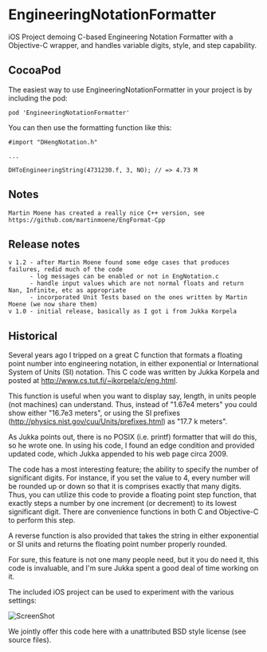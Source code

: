 EngineeringNotationFormatter
============================

iOS Project demoing C-based Engineering Notation Formatter with a Objective-C wrapper, and handles variable digits, style, and step capability.

## CocoaPod

The easiest way to use EngineeringNotationFormatter in your project is by including the pod:
```
pod 'EngineeringNotationFormatter'
```

You can then use the formatting function like this:
```
#import "DHengNotation.h"

...

DHToEngineeringString(4731230.f, 3, NO); // => 4.73 M
```

## Notes
    Martin Moene has created a really nice C++ version, see https://github.com/martinmoene/EngFormat-Cpp

## Release notes
    v 1.2 - after Martin Moene found some edge cases that produces failures, redid much of the code
          - log messages can be enabled or not in EngNotation.c
		  - handle input values which are not normal floats and return Nan, Infinite, etc as appropriate
		  - incorporated Unit Tests based on the ones written by Martin Moene (we now share them)
    v 1.0 - initial release, basically as I got i from Jukka Korpela

## Historical

Several years ago I tripped on a great C function that formats a floating point number into engineering notation, in either exponential or International System of Units (SI) notation. This C code was written by Jukka Korpela and posted at http://www.cs.tut.fi/~jkorpela/c/eng.html.

This function is useful when you want to display say, length, in units people (not machines) can understand. Thus, instead of "1.67e4 meters" you could show either "16.7e3 meters", or using the SI prefixes (http://physics.nist.gov/cuu/Units/prefixes.html) as "17.7 k meters".

As Jukka points out, there is no POSIX (i.e. printf) formatter that will do this, so he wrote one. In using his code, I found an edge condition and provided updated code, which Jukka appended to his web page circa 2009.

The code has a most interesting feature; the ability to specify the number of significant digits. For instance, if you set the value to 4, every number will be rounded up or down so that it is comprises exactly that many digits. Thus, you can utilize this code to provide a floating point step function, that exactly steps a number by one increment (or decrement) to its lowest significant digit. There are convenience functions in both C and Objective-C to perform this step.

A reverse function is also provided that takes the string in either exponential or SI units and returns the floating point number properly rounded.

For sure, this feature is not one many people need, but it you do need it, this code is invaluable, and I'm sure Jukka spent a good deal of time working on it.

The included iOS project can be used to experiment with the various settings:

![ScreenShot](./AppScreenShot.png)

We jointly offer this code here with a unattributed BSD style license (see source files).

